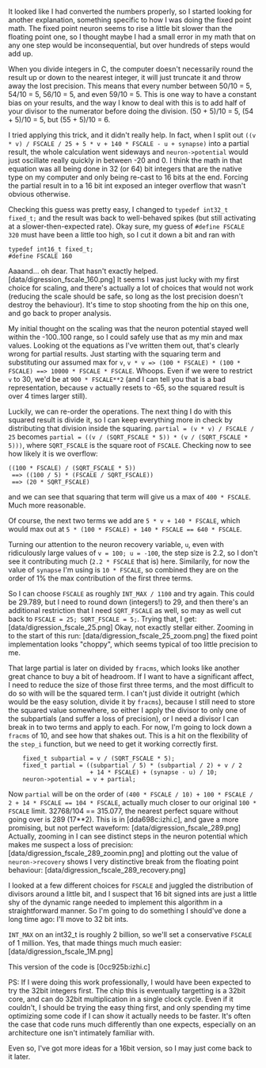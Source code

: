 It looked like I had converted the numbers properly, so I started looking for another explanation, something specific to how I was doing the fixed point math. The fixed point neuron seems to rise a little bit slower than the floating point one, so I thought maybe I had a small error in my math that on any one step would be inconsequential, but over hundreds of steps would add up.

When you divide integers in C, the computer doesn't necessarily round the result up or down to the nearest integer, it will just truncate it and throw away the lost precision. This means that every number between 50/10 = 5, 54/10 = 5, 56/10 = 5, and even 59/10 = 5. This is one way to have a constant bias on your results, and the way I know to deal with this is to add half of your divisor to the numerator before doing the division. (50 + 5)/10 = 5, (54 + 5)/10 = 5, but (55 + 5)/10 = 6.

I tried applying this trick, and it didn't really help. In fact, when I split out `((v * v) / FSCALE / 25 + 5 * v + 140 * FSCALE - u + synapse)` into a partial result, the whole calculation went sideways and `neuron->potential` would just oscillate really quickly in between -20 and 0. I think the math in that equation was all being done in 32 (or 64) bit integers that are the native type on my computer and only being re-cast to 16 bits at the end. Forcing the partial result in to a 16 bit int exposed an integer overflow that wasn't obvious otherwise.

Checking this guess was pretty easy, I changed to `typedef int32_t fixed_t;` and the result was back to well-behaved spikes (but still activating at a slower-then-expected rate). Okay sure, my guess of `#define FSCALE 320` must have been a little too high, so I cut it down a bit and ran with
```
typedef int16_t fixed_t;
#define FSCALE 160
```
Aaaand... oh dear. That hasn't exactly helped.
[data/digression_fscale_160.png]
It seems I was just lucky with my first choice for scaling, and there's actually a lot of choices that would not work (reducing the scale should be safe, so long as the lost precision doesn't destroy the behaviour). It's time to stop shooting from the hip on this one, and go back to proper analysis.

My initial thought on the scaling was that the neuron potential stayed well within the -100..100 range, so I could safely use that as my min and max values. Looking ot the equations as I've written them out, that's clearly wrong for partial results. Just starting with the squaring term and substituting our assumed max for `v`, `v * v => (100 * FSCALE) * (100 * FSCALE) ==> 10000 * FSCALE * FSCALE`. Whoops. Even if we were to restrict `v` to 30, we'd be at `900 * FSCALE**2` (and I can tell you that is a bad representation, because `v` actually resets to -65, so the squared result is over 4 times larger still).

Luckily, we can re-order the operations. The next thing I do with this squared result is divide it, so I can keep everything more in check by distributing that division inside the squaring.
`partial = (v * v) / FSCALE / 25` becomes `partial = ((v / (SQRT_FSCALE * 5)) * (v / (SQRT_FSCALE * 5)))`, where `SQRT_FSCALE` is the square root of `FSCALE`. Checking now to see how likely it is we overflow:
```
((100 * FSCALE) / (SQRT_FSCALE * 5))
 ==> ((100 / 5) * (FSCALE / SQRT_FSCALE)) 
 ==> (20 * SQRT_FSCALE)
```
and we can see that squaring that term will give us a max of `400 * FSCALE`. Much more reasonable.

Of course, the next two terms we add are `5 * v + 140 * FSCALE`, which would max out at `5 * (100 * FSCALE) + 140 * FSCALE == 640 * FSCALE`.

Turning our attention to the neuron recovery variable, `u`, even with ridiculously large values of `v = 100; u = -100`, the step size is 2.2, so I don't see it contributing much (`2.2 * FSCALE` that is) here. Similarily, for now the value of `synapse` I'm using is `10 * FSCALE`, so combined they are on the order of 1% the max contribution of the first three terms.

So I can choose `FSCALE` as roughly `INT_MAX / 1100` and try again. This could be 29.789, but I need to round down (integers!) to 29, and then there's an additional restriction that I need `SQRT_FSCALE` as well, so may as well cut back to `FSCALE = 25; SQRT_FSCALE = 5;`. Trying that, I get:
[data/digression_fscale_25.png]
Okay, not exactly stellar either. Zooming in to the start of this run:
[data/digression_fscale_25_zoom.png]
the fixed point implementation looks "choppy", which seems typical of too little precision to me.

That large partial is later on divided by `fracms`, which looks like another great chance to buy a bit of headroom. If I want to have a significant affect, I need to reduce the size of those first three terms, and the most difficult to do so with will be the squared term. I can't just divide it outright (which would be the easy solution, divide it by `fracms`), because I still need to store the squared value somewhere, so either I apply the divisor to only one of the subpartials (and suffer a loss of precision), or I need a divisor I can break in to two terms and apply to each. For now, I'm going to lock down a `fracms` of 10, and see how that shakes out. This is a hit on the flexibility of the `step_i` function, but we need to get it working correctly first.

```
    fixed_t subpartial = v / (SQRT_FSCALE * 5);
    fixed_t partial = ((subpartial / 5) * (subpartial / 2) + v / 2
                       + 14 * FSCALE) + (synapse - u) / 10;
    neuron->potential = v + partial;
```
Now `partial` will be on the order of `(400 * FSCALE / 10) + 100 * FSCALE / 2 + 14 * FSCALE == 104 * FSCALE`, actually much closer to our original `100 * FSCALE` limit. 32768/104 == 315.077, the nearest perfect square without going over is 289 (17**2). This is in [dda698c:izhi.c], and gave a more promising, but not perfect waveform:
[data/digression_fscale_289.png]
Actually, zooming in I can see distinct steps in the neuron potential which makes me suspect a loss of precision:
[data/digression_fscale_289_zoomin.png]
and plotting out the value of `neuron->recovery` shows I very distinctive break from the floating point behaviour:
[data/digression_fscale_289_recovery.png]

I looked at a few different choices for `FSCALE` and juggled the distribution of divisors around a little bit, and I suspect that 16 bit signed ints are just a little shy of the dynamic range needed to implement this algorithm in a straightforward manner. So I'm going to do something I should've done a long time ago: I'll move to 32 bit ints.

`INT_MAX` on an int32_t is roughly 2 billion, so we'll set a conservative `FSCALE` of 1 million. Yes, that made things much much easier:
[data/digression_fscale_1M.png]

This version of the code is [0cc925b:izhi.c]

PS: If I were doing this work professionally, I would have been expected to try the 32bit integers first. The chip this is eventually targetting is a 32bit core, and can do 32bit multiplication in a single clock cycle. Even if it couldn't, I should be trying the easy thing first, and only spending my time optimizing some code if I can show it actually needs to be faster. It's often the case that code runs much differently than one expects, especially on an architecture one isn't intimately familiar with.

Even so, I've got more ideas for a 16bit version, so I may just come back to it later.
